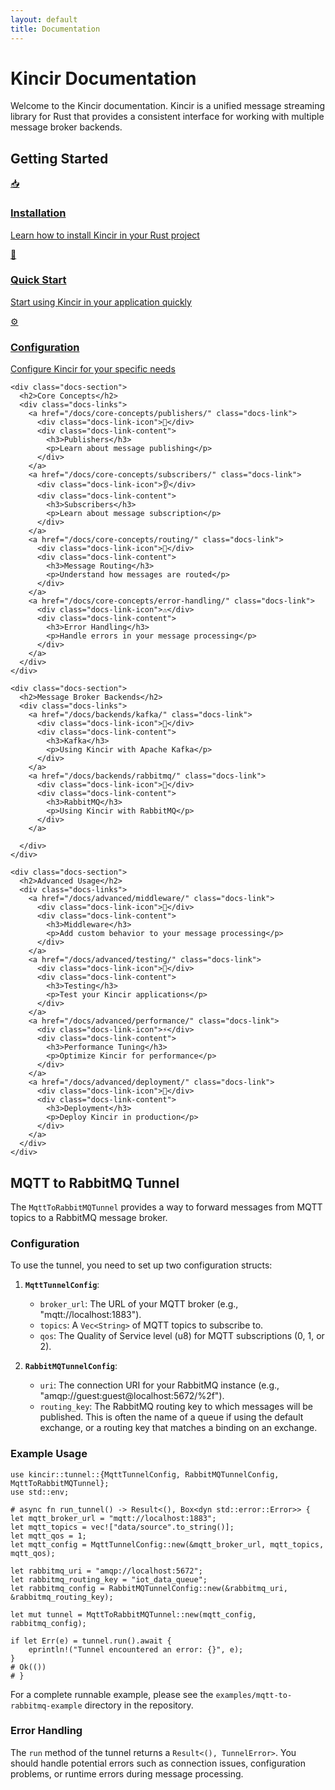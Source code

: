 ```yaml
---
layout: default
title: Documentation
---
```


<div class="docs-container-page">
  <h1>Kincir Documentation</h1>

  <p class="intro-text">Welcome to the Kincir documentation. Kincir is a unified message streaming library for Rust that provides a consistent interface for working with multiple message broker backends.</p>

  <div class="docs-sections">
    <div class="docs-section">
      <h2>Getting Started</h2>
      <div class="docs-links">
        <a href="{{ '/docs/installation/index' | relative_url }}" class="docs-link">
          <div class="docs-link-icon">📥</div>
          <div class="docs-link-content">
            <h3>Installation</h3>
            <p>Learn how to install Kincir in your Rust project</p>
          </div>
        </a>
        <a href="/docs/quick-start/" class="docs-link">
          <div class="docs-link-icon">🚀</div>
          <div class="docs-link-content">
            <h3>Quick Start</h3>
            <p>Start using Kincir in your application quickly</p>
          </div>
        </a>
        <a href="/docs/configuration/" class="docs-link">
          <div class="docs-link-icon">⚙️</div>
          <div class="docs-link-content">
            <h3>Configuration</h3>
            <p>Configure Kincir for your specific needs</p>
          </div>
        </a>
      </div>
    </div>

    <div class="docs-section">
      <h2>Core Concepts</h2>
      <div class="docs-links">
        <a href="/docs/core-concepts/publishers/" class="docs-link">
          <div class="docs-link-icon">📢</div>
          <div class="docs-link-content">
            <h3>Publishers</h3>
            <p>Learn about message publishing</p>
          </div>
        </a>
        <a href="/docs/core-concepts/subscribers/" class="docs-link">
          <div class="docs-link-icon">👂</div>
          <div class="docs-link-content">
            <h3>Subscribers</h3>
            <p>Learn about message subscription</p>
          </div>
        </a>
        <a href="/docs/core-concepts/routing/" class="docs-link">
          <div class="docs-link-icon">🔄</div>
          <div class="docs-link-content">
            <h3>Message Routing</h3>
            <p>Understand how messages are routed</p>
          </div>
        </a>
        <a href="/docs/core-concepts/error-handling/" class="docs-link">
          <div class="docs-link-icon">⚠️</div>
          <div class="docs-link-content">
            <h3>Error Handling</h3>
            <p>Handle errors in your message processing</p>
          </div>
        </a>
      </div>
    </div>

    <div class="docs-section">
      <h2>Message Broker Backends</h2>
      <div class="docs-links">
        <a href="/docs/backends/kafka/" class="docs-link">
          <div class="docs-link-icon">🔗</div>
          <div class="docs-link-content">
            <h3>Kafka</h3>
            <p>Using Kincir with Apache Kafka</p>
          </div>
        </a>
        <a href="/docs/backends/rabbitmq/" class="docs-link">
          <div class="docs-link-icon">🐇</div>
          <div class="docs-link-content">
            <h3>RabbitMQ</h3>
            <p>Using Kincir with RabbitMQ</p>
          </div>
        </a>
 
      </div>
    </div>

    <div class="docs-section">
      <h2>Advanced Usage</h2>
      <div class="docs-links">
        <a href="/docs/advanced/middleware/" class="docs-link">
          <div class="docs-link-icon">🔌</div>
          <div class="docs-link-content">
            <h3>Middleware</h3>
            <p>Add custom behavior to your message processing</p>
          </div>
        </a>
        <a href="/docs/advanced/testing/" class="docs-link">
          <div class="docs-link-icon">🧪</div>
          <div class="docs-link-content">
            <h3>Testing</h3>
            <p>Test your Kincir applications</p>
          </div>
        </a>
        <a href="/docs/advanced/performance/" class="docs-link">
          <div class="docs-link-icon">⚡</div>
          <div class="docs-link-content">
            <h3>Performance Tuning</h3>
            <p>Optimize Kincir for performance</p>
          </div>
        </a>
        <a href="/docs/advanced/deployment/" class="docs-link">
          <div class="docs-link-icon">🚀</div>
          <div class="docs-link-content">
            <h3>Deployment</h3>
            <p>Deploy Kincir in production</p>
          </div>
        </a>
      </div>
    </div>
  </div>

  ## MQTT to RabbitMQ Tunnel
    
  The `MqttToRabbitMQTunnel` provides a way to forward messages from MQTT topics to a RabbitMQ message broker.
  
  ### Configuration
  
  To use the tunnel, you need to set up two configuration structs:
  
  1.  **`MqttTunnelConfig`**:
      - `broker_url`: The URL of your MQTT broker (e.g., "mqtt://localhost:1883").
      - `topics`: A `Vec<String>` of MQTT topics to subscribe to.
      - `qos`: The Quality of Service level (u8) for MQTT subscriptions (0, 1, or 2).
  
  2.  **`RabbitMQTunnelConfig`**:
      - `uri`: The connection URI for your RabbitMQ instance (e.g., "amqp://guest:guest@localhost:5672/%2f").
      - `routing_key`: The RabbitMQ routing key to which messages will be published. This is often the name of a queue if using the default exchange, or a routing key that matches a binding on an exchange.
  
  ### Example Usage
  
  ```rust,no_run
  use kincir::tunnel::{MqttTunnelConfig, RabbitMQTunnelConfig, MqttToRabbitMQTunnel};
  use std::env;
  
  # async fn run_tunnel() -> Result<(), Box<dyn std::error::Error>> {
  let mqtt_broker_url = "mqtt://localhost:1883";
  let mqtt_topics = vec!["data/source".to_string()];
  let mqtt_qos = 1;
  let mqtt_config = MqttTunnelConfig::new(&mqtt_broker_url, mqtt_topics, mqtt_qos);
  
  let rabbitmq_uri = "amqp://localhost:5672";
  let rabbitmq_routing_key = "iot_data_queue";
  let rabbitmq_config = RabbitMQTunnelConfig::new(&rabbitmq_uri, &rabbitmq_routing_key);
  
  let mut tunnel = MqttToRabbitMQTunnel::new(mqtt_config, rabbitmq_config);
  
  if let Err(e) = tunnel.run().await {
      eprintln!("Tunnel encountered an error: {}", e);
  }
  # Ok(())
  # }
  ```
  
  For a complete runnable example, please see the `examples/mqtt-to-rabbitmq-example` directory in the repository.
  
  ### Error Handling
  
  The `run` method of the tunnel returns a `Result<(), TunnelError>`. You should handle potential errors such as connection issues, configuration problems, or runtime errors during message processing.

  <div class="docs-footer">

  </div>
</div>